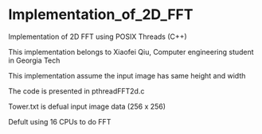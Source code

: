 # Implementation_of_2D_FFT
Implementation of 2D FFT using POSIX Threads (C++) <br/>

This implementation belongs to Xiaofei Qiu, Computer engineering student in Georgia Tech<br/>

This implementation assume the input image has same height and width <br/>

The code is presented in pthreadFFT2d.c <br/>

Tower.txt is defual input image data (256 x 256) <br/>

Defult using 16 CPUs to do FFT <br/>
